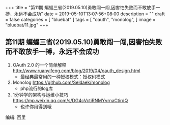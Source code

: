 +++
title = "第11期 蝙蝠三省(2019.05.10)勇敢闯一闯,因害怕失败而不敢放手一搏，永远不会成功"
date = 2019-05-10T13:07:56+08:00
description = ""
draft = false
categories = [
    "bluebat"
]
tags = [
"oauth", "monolog",
]
image = "bluebat/11.jpg"
+++

## 第11期 蝙蝠三省(2019.05.10)勇敢闯一闯,因害怕失败而不敢放手一搏，永远不会成功

1. OAuth 2.0 的一个简单解释 http://www.ruanyifeng.com/blog/2019/04/oauth_design.html
    - 最经典最常用的一种授权模式：授权码模式
2. Monolog https://github.com/Seldaek/monolog
    - php流行的log库
3. 1分钟学的架构与运维小技巧 https://mp.weixin.qq.com/s/DG4cVctiRNMYvrnaCtirdQ
    - 也许你用得到哦

编辑: 百里